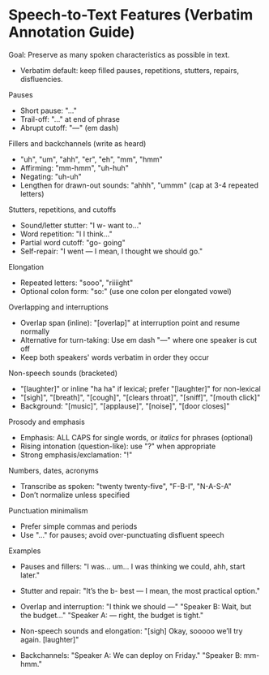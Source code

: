 # Speech-to-Text Features (Verbatim Annotation Guide)

Goal: Preserve as many spoken characteristics as possible in text.

- Verbatim default: keep filled pauses, repetitions, stutters, repairs, disfluencies.

Pauses
- Short pause: "..."
- Trail-off: "..." at end of phrase
- Abrupt cutoff: "—" (em dash)

Fillers and backchannels (write as heard)
- "uh", "um", "ahh", "er", "eh", "mm", "hmm"
- Affirming: "mm-hmm", "uh-huh"
- Negating: "uh-uh"
- Lengthen for drawn-out sounds: "ahhh", "ummm" (cap at 3-4 repeated letters)

Stutters, repetitions, and cutoffs
- Sound/letter stutter: "I w- want to..."
- Word repetition: "I I think..."
- Partial word cutoff: "go- going"
- Self-repair: "I went — I mean, I thought we should go."

Elongation
- Repeated letters: "sooo", "riiiight"
- Optional colon form: "so:" (use one colon per elongated vowel)

Overlapping and interruptions
- Overlap span (inline): "[overlap]" at interruption point and resume normally
- Alternative for turn-taking: Use em dash "—" where one speaker is cut off
- Keep both speakers' words verbatim in order they occur

Non-speech sounds (bracketed)
- "[laughter]" or inline "ha ha" if lexical; prefer "[laughter]" for non-lexical
- "[sigh]", "[breath]", "[cough]", "[clears throat]", "[sniff]", "[mouth click]"
- Background: "[music]", "[applause]", "[noise]", "[door closes]"

Prosody and emphasis
- Emphasis: ALL CAPS for single words, or *italics* for phrases (optional)
- Rising intonation (question-like): use "?" when appropriate
- Strong emphasis/exclamation: "!"

Numbers, dates, acronyms
- Transcribe as spoken: "twenty twenty-five", "F-B-I", "N-A-S-A"
- Don’t normalize unless specified

Punctuation minimalism
- Prefer simple commas and periods
- Use "..." for pauses; avoid over-punctuating disfluent speech

Examples

- Pauses and fillers:
  "I was... um... I was thinking we could, ahh, start later."

- Stutter and repair:
  "It’s the b- best — I mean, the most practical option."

- Overlap and interruption:
  "I think we should —"
  "Speaker B: Wait, but the budget..."
  "Speaker A: — right, the budget is tight."

- Non-speech sounds and elongation:
  "[sigh] Okay, sooooo we’ll try again. [laughter]"

- Backchannels:
  "Speaker A: We can deploy on Friday."
  "Speaker B: mm-hmm."
